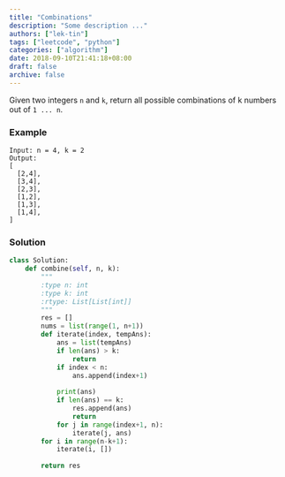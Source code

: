 ```yaml
---
title: "Combinations"
description: "Some description ..."
authors: ["lek-tin"]
tags: ["leetcode", "python"]
categories: ["algorithm"]
date: 2018-09-10T21:41:18+08:00
draft: false
archive: false
---
```

Given two integers `n` and `k`, return all possible combinations of k numbers out of `1 ... n`.

### Example
```
Input: n = 4, k = 2
Output:
[
  [2,4],
  [3,4],
  [2,3],
  [1,2],
  [1,3],
  [1,4],
]
```
### Solution
```python
class Solution:
    def combine(self, n, k):
        """
        :type n: int
        :type k: int
        :rtype: List[List[int]]
        """
        res = []
        nums = list(range(1, n+1))
        def iterate(index, tempAns):
            ans = list(tempAns)
            if len(ans) > k:
                return
            if index < n:
                ans.append(index+1)
            
            print(ans)
            if len(ans) == k:
                res.append(ans)
                return
            for j in range(index+1, n):
                iterate(j, ans)
        for i in range(n-k+1):
            iterate(i, [])
            
        return res
```